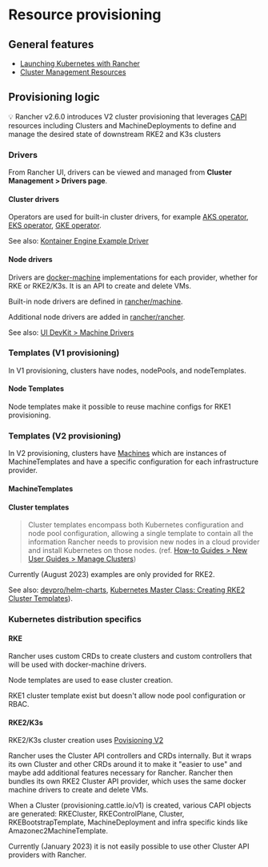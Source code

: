 # Resource provisioning

## General features

* [Launching Kubernetes with Rancher](https://docs.ranchermanager.rancher.io/pages-for-subheaders/launch-kubernetes-with-rancher)
* [Cluster Management Resources](https://rancher.github.io/dashboard/code-base-works/cluster-management-resources)

## Provisioning logic

💡 Rancher v2.6.0 introduces V2 cluster provisioning that leverages [CAPI](https://cluster-api.sigs.k8s.io/) resources including Clusters and MachineDeployments to define and manage the desired state of downstream RKE2 and K3s clusters

### Drivers

From Rancher UI, drivers can be viewed and managed from **Cluster Management > Drivers page**.

#### Cluster drivers

Operators are used for built-in cluster drivers, for example [AKS operator](https://github.com/rancher/aks-operator), [EKS operator](https://github.com/rancher/eks-operator), [GKE operator](https://github.com/rancher/gke-operator).

See also: [Kontainer Engine Example Driver](https://github.com/rancher-plugins/kontainer-engine-driver-example)

#### Node drivers

Drivers are [docker-machine](https://github.com/docker/machine) implementations for each provider, whether for RKE or RKE2/K3s. It is an API to create and delete VMs.

Built-in node drivers are defined in [rancher/machine](https://github.com/rancher/machine/tree/master/drivers).

Additional node drivers are added in [rancher/rancher](https://github.com/rancher/rancher/blob/release/v2.7/pkg/data/management/machinedriver_data.go#L74).

See also: [UI DevKit > Machine Drivers](https://rancher.github.io/dashboard/code-base-works/machine-drivers)

### Templates (V1 provisioning)

In V1 provisioning, clusters have nodes, nodePools, and nodeTemplates.

#### Node Templates

Node templates make it possible to reuse machine configs for RKE1 provisioning.

### Templates (V2 provisioning)

In V2 provisioning, clusters have [Machines](https://cluster-api.sigs.k8s.io/user/concepts.html#machine) which are instances of MachineTemplates and have a specific configuration for each infrastructure provider.

#### MachineTemplates

#### Cluster templates

> Cluster templates encompass both Kubernetes configuration and node pool configuration, allowing a single template to contain all the information Rancher needs to provision new nodes in a cloud provider
> and install Kubernetes on those nodes. (ref. [How-to Guides > New User Guides > Manage Clusters](https://ranchermanager.docs.rancher.com/how-to-guides/new-user-guides/manage-clusters/manage-cluster-templates))

Currently (August 2023) examples are only provided for RKE2.

See also: [devpro/helm-charts](https://github.com/devpro/helm-charts/tree/main/charts/rancher-cluster-templates), [Kubernetes Master Class: Creating RKE2 Cluster Templates](https://youtu.be/xXtOP7CHbSA)).

### Kubernetes distribution specifics

#### RKE

Rancher uses custom CRDs to create clusters and custom controllers that will be used with docker-machine drivers.

Node templates are used to ease cluster creation.

RKE1 cluster template exist but doesn't allow node pool configuration or RBAC.

#### RKE2/K3s

RKE2/K3s cluster creation uses [Povisioning V2](https://github.com/rancher/rancher/tree/release/v2.7/pkg/controllers/provisioningv2)

Rancher uses the Cluster API controllers and CRDs internally. But it wraps its own Cluster and other CRDs around it to make it "easier to use" and maybe add additional features necessary for Rancher.
Rancher then bundles its own RKE2 Cluster API provider, which uses the same docker machine drivers to create and delete VMs.

When a Cluster (provisioning.cattle.io/v1) is created, various CAPI objects are generated: RKECluster, RKEControlPlane, Cluster, RKEBootstrapTemplate, MachineDeployment and infra specific kinds like Amazonec2MachineTemplate.

Currently (January 2023) it is not easily possible to use other Cluster API providers with Rancher.
